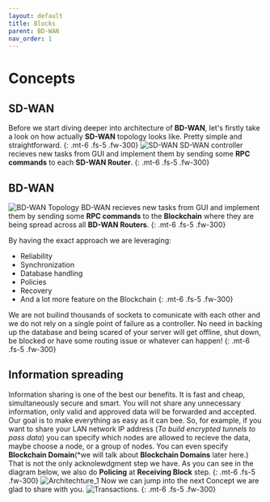 ```yaml
---
layout: default
title: Blocks
parent: BD-WAN
nav_order: 1
---
```

# Concepts

## SD-WAN
Before we start diving deeper into architecture of **BD-WAN**, let's firstly take a look on how actually **SD-WAN** topology looks like. Pretty simple and straightforward.
{: .mt-6 .fs-5 .fw-300}
![SD-WAN](https://user-images.githubusercontent.com/107935539/176615210-39840ed5-83db-4839-92f2-5231a69ae1dd.png)
SD-WAN controller recieves new tasks from GUI and implement them by sending some **RPC commands** to each **SD-WAN Router**.
{: .mt-6 .fs-5 .fw-300}
## BD-WAN
![BD-WAN Topology](https://user-images.githubusercontent.com/107935539/175981387-8c1acce2-c17c-436c-b83e-d53d0a4251f0.png)
BD-WAN recieves new tasks from GUI and implement them by sending some **RPC commands** to the **Blockchain** where they are being spread across all **BD-WAN Routers**.
{: .mt-6 .fs-5 .fw-300}

By having the exact approach we are leveraging:
- Reliability
- Synchronization
- Database handling
- Policies
- Recovery
- And a lot more feature on the Blockchain
{: .mt-6 .fs-5 .fw-300} 


We are not builind thousands of sockets to comunicate with each other and we do not rely on a single point of failure as a controller. No need in backing up the database and being scared of your server will get offline, shut down, be blocked or have some routing issue or whatever can happen!
{: .mt-6 .fs-5 .fw-300}

## Information spreading
Information sharing is one of the best our benefits. It is fast and cheap, simultaneously secure and smart. You will not share any unnecessary information, only valid and approved data will be forwarded and accepted. Our goal is to make everything as easy as it can bee. So, for example, if you want to share your LAN network IP address (*To build encrypted tunnels to pass data*) you can specify which nodes are allowed to recieve the data, maybe choose a node, or a group of nodes. You can even specify **Blockchain Domain**(*we will talk about **Blockchain Domains** later here.) That is not the only acknolewdgment step we have. As you can see in the diagram below, we also do **Policing** at **Receiving Block** step.
{: .mt-6 .fs-5 .fw-300}
![Architechture_1](https://user-images.githubusercontent.com/107935539/175971451-72a5fe8f-438e-4cf5-8071-c99ce779dd50.png)
Now we can jump into the next Concept we are glad to share with you. ![Transactions](https://bd-wan.github.io//docs/Blockchain/Concepts/Transactions/).
{: .mt-6 .fs-5 .fw-300}